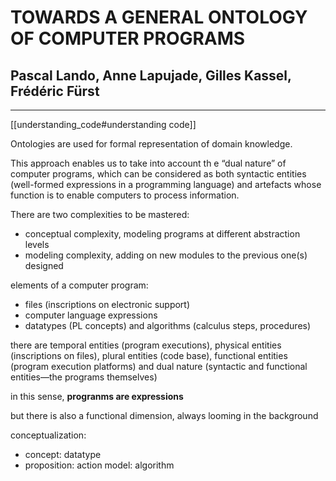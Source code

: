 # TOWARDS A GENERAL ONTOLOGY  OF COMPUTER PROGRAMS

## Pascal Lando, Anne Lapujade, Gilles Kassel, Frédéric Fürst

---

[[understanding_code#understanding code]]

Ontologies are used for formal representation of domain knowledge.

This approach enables us to take into account th e “dual nature” of computer programs, which can be  considered as both syntactic entities (well-formed expressions in a programming language) and artefacts  whose function is to enable computers to process information.

There are two complexities to be mastered:

- conceptual complexity, modeling programs at different abstraction levels
- modeling complexity, adding on new modules to the previous one(s) designed

elements of a computer program:

- files (inscriptions on electronic support)
- computer language expressions
- datatypes (PL concepts) and algorithms (calculus steps, procedures)

there are temporal entities (program executions), physical entities (inscriptions on files), plural entities (code base), functional entities (program execution platforms) and dual nature (syntactic and functional entities—the programs themselves)

in this sense, __progranms are expressions__

but there is also a functional dimension, always looming in the background

conceptualization:

- concept: datatype
- proposition: action model: algorithm